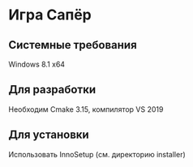 # Игра Сапёр  
## Системные требования  
Windows 8.1 x64  

## Для разработки  
Необходим Cmake 3.15, компилятор VS 2019  

## Для установки  
Использовать InnoSetup (см. директорию installer)
